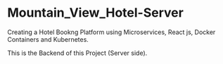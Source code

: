 # Mountain_View_Hotel-Server

Creating a Hotel Bookng Platform using Microservices, React js, Docker Containers and Kubernetes.

This is the Backend of this Project (Server side).
